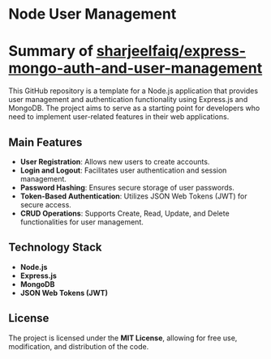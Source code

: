 # Node User Management
# Summary of [sharjeelfaiq/express-mongo-auth-and-user-management](https://github.com/sharjeelfaiq/express-mongo-auth-and-user-management)

This GitHub repository is a template for a Node.js application that provides user management and authentication functionality using Express.js and MongoDB. The project aims to serve as a starting point for developers who need to implement user-related features in their web applications.

## Main Features
- **User Registration**: Allows new users to create accounts.
- **Login and Logout**: Facilitates user authentication and session management.
- **Password Hashing**: Ensures secure storage of user passwords.
- **Token-Based Authentication**: Utilizes JSON Web Tokens (JWT) for secure access.
- **CRUD Operations**: Supports Create, Read, Update, and Delete functionalities for user management.

## Technology Stack
- **Node.js**
- **Express.js**
- **MongoDB**
- **JSON Web Tokens (JWT)**

## License
The project is licensed under the **MIT License**, allowing for free use, modification, and distribution of the code.
